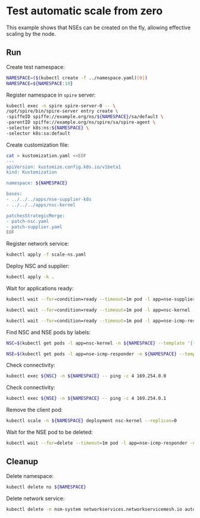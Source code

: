 # Test automatic scale from zero

This example shows that NSEs can be created on the fly, allowing effective scaling by the node.

## Run

Create test namespace:
```bash
NAMESPACE=($(kubectl create -f ../namespace.yaml)[0])
NAMESPACE=${NAMESPACE:10}
```

Register namespace in `spire` server:
```bash
kubectl exec -n spire spire-server-0 -- \
/opt/spire/bin/spire-server entry create \
-spiffeID spiffe://example.org/ns/${NAMESPACE}/sa/default \
-parentID spiffe://example.org/ns/spire/sa/spire-agent \
-selector k8s:ns:${NAMESPACE} \
-selector k8s:sa:default
```

Create customization file:
```bash
cat > kustomization.yaml <<EOF
---
apiVersion: kustomize.config.k8s.io/v1beta1
kind: Kustomization

namespace: ${NAMESPACE}

bases:
- ../../../apps/nse-supplier-k8s
- ../../../apps/nsc-kernel

patchesStrategicMerge:
- patch-nsc.yaml
- patch-supplier.yaml
EOF
```

Register network service:
```bash
kubectl apply -f scale-ns.yaml
```

Deploy NSC and supplier:
```bash
kubectl apply -k .
```

Wait for applications ready:
```bash
kubectl wait --for=condition=ready --timeout=1m pod -l app=nse-supplier-k8s -n ${NAMESPACE}
```
```bash
kubectl wait --for=condition=ready --timeout=1m pod -l app=nsc-kernel -n ${NAMESPACE}
```
```bash
kubectl wait --for=condition=ready --timeout=1m pod -l app=nse-icmp-responder -n ${NAMESPACE}
```

Find NSC and NSE pods by labels:
```bash
NSC=$(kubectl get pods -l app=nsc-kernel -n ${NAMESPACE} --template '{{range .items}}{{.metadata.name}}{{"\n"}}{{end}}')
```
```bash
NSE=$(kubectl get pods -l app=nse-icmp-responder -n ${NAMESPACE} --template '{{range .items}}{{.metadata.name}}{{"\n"}}{{end}}')
```

Check connectivity:
```bash
kubectl exec ${NSC} -n ${NAMESPACE} -- ping -c 4 169.254.0.0
```

Check connectivity:
```bash
kubectl exec ${NSE} -n ${NAMESPACE} -- ping -c 4 169.254.0.1
```

Remove the client pod:
```bash
kubectl scale -n ${NAMESPACE} deployment nsc-kernel --replicas=0
```

Wait for the NSE pod to be deleted:
```bash
kubectl wait --for=delete --timeout=1m pod -l app=nse-icmp-responder -n ${NAMESPACE}
```

## Cleanup

Delete namespace:
```bash
kubectl delete ns ${NAMESPACE}
```
Delete network service:
```bash
kubectl delete -n nsm-system networkservices.networkservicemesh.io autoscale-icmp-responder
```
